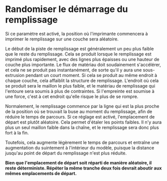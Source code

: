 Randomiser le démarrage du remplissage
====
Si ce paramètre est activé, la position où l'imprimante commencera à imprimer le remplissage sur une couche sera aléatoire.

Le début de la piste de remplissage est généralement un peu plus faible que le reste du remplissage. Cela se produit lorsque le remplissage est imprimé plus rapidement, avec des lignes plus épaisses ou une hauteur de couche plus importante. Le flux de matériau doit soudainement s'accélérer, et cela ne se produit pas instantanément, de sorte qu'il y aura une sous-extrusion pendant un court moment. Si cela se produit au même endroit à chaque couche, cela affaiblit la structure de remplissage. L'endroit où cela se produit sera le maillon le plus faible, et le matériau de remplissage qui l'entoure sera soumis à plus de contraintes. Si l'empreinte est soumise à une force, c'est à cet endroit qu'elle risque le plus de se rompre.

Normalement, le remplissage commence par la ligne qui est la plus proche de la position où se trouvait la buse au moment du remplissage, afin de réduire le temps de parcours. Si ce réglage est activé, l'emplacement de départ est plutôt aléatoire. Cela permet d'étaler les points faibles. Il n'y aura plus un seul maillon faible dans la chaîne, et le remplissage sera donc plus fort à la fin.

Toutefois, cela augmente légèrement le temps de parcours et entraîne une augmentation du suintement à l'intérieur du modèle, puisque la distance jusqu'au point de départ du remplissage n'est plus réduite.

**Bien que l'emplacement de départ soit réparti de manière aléatoire, il reste déterministe. Répéter la même tranche deux fois devrait aboutir aux mêmes emplacements de départ.**
